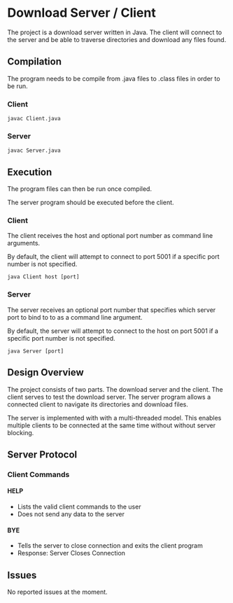 # Download Server / Client

The project is a download server written in Java. The client will connect to
the server and be able to traverse directories and download any files found.

## Compilation

The program needs to be compile from .java files to .class files in order to
be run.

### Client

`javac Client.java`

### Server

`javac Server.java`

## Execution

The program files can then be run once compiled.

The server program should be executed before the client.

### Client

The client receives the host and optional port number as command line arguments.

By default, the client will attempt to connect to port 5001 if a specific port
number is not specified.

`java Client host [port]`

### Server

The server receives an optional port number that specifies which server port
to bind to
to as a command line
argument.

By default, the server will attempt to connect to the host on port 5001 if a
specific port number is not specified.

`java Server [port]`

## Design Overview

The project consists of two parts. The download server and the client. The
client serves to test the download server. The server program allows a
connected client to navigate its directories and download files.

The server is implemented with with a multi-threaded model. This enables multiple clients to be connected at the same time without without server blocking.

## Server Protocol

### Client Commands

#### HELP

- Lists the valid client commands to the user
- Does not send any data to the server

#### BYE

- Tells the server to close connection and exits the client program
- Response: Server Closes Connection

## Issues

No reported issues at the moment.
